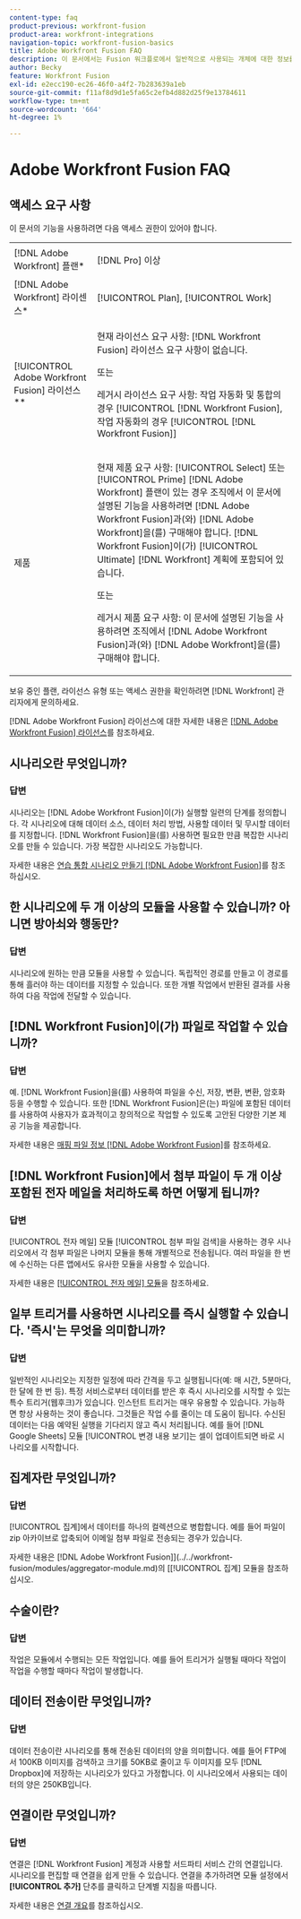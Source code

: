 ```yaml
---
content-type: faq
product-previous: workfront-fusion
product-area: workfront-integrations
navigation-topic: workfront-fusion-basics
title: Adobe Workfront Fusion FAQ
description: 이 문서에서는 Fusion 워크플로에서 일반적으로 사용되는 개체에 대한 정보를 포함하여  [!DNL Adobe Workfront Fusion]과(와) 관련된 일반적인 질문에 대해 설명합니다
author: Becky
feature: Workfront Fusion
exl-id: e2ecc190-ec26-46f0-a4f2-7b283639a1eb
source-git-commit: f11af8d9d1e5fa65c2efb4d882d25f9e13784611
workflow-type: tm+mt
source-wordcount: '664'
ht-degree: 1%

---
```


# Adobe Workfront Fusion FAQ

## 액세스 요구 사항

이 문서의 기능을 사용하려면 다음 액세스 권한이 있어야 합니다.

<table style="table-layout:auto"> 
 <col> 
 <col> 
 <tbody> 
  <tr> 
    <td role="rowheader">[!DNL Adobe Workfront] 플랜*</td> 
   <td> <p>[!DNL Pro] 이상</p> </td> 
  </tr> 
  <tr data-mc-conditions=""> 
   <td role="rowheader">[!DNL Adobe Workfront] 라이센스*</td> 
   <td> <p>[!UICONTROL Plan], [!UICONTROL Work]</p> </td> 
  </tr> 
  <tr> 
   <td role="rowheader">[!UICONTROL Adobe Workfront Fusion] 라이선스**</td> 
   <td>
   <p>현재 라이선스 요구 사항: [!DNL Workfront Fusion] 라이선스 요구 사항이 없습니다.</p>
   <p>또는</p>
   <p>레거시 라이선스 요구 사항: 작업 자동화 및 통합의 경우 [!UICONTROL [!DNL Workfront Fusion], 작업 자동화의 경우 [!UICONTROL [!DNL Workfront Fusion]]</p>
   </td> 
  </tr> 
  <tr> 
   <td role="rowheader">제품</td> 
   <td>
   <p>현재 제품 요구 사항: [!UICONTROL Select] 또는 [!UICONTROL Prime] [!DNL Adobe Workfront] 플랜이 있는 경우 조직에서 이 문서에 설명된 기능을 사용하려면 [!DNL Adobe Workfront Fusion]과(와) [!DNL Adobe Workfront]을(를) 구매해야 합니다. [!DNL Workfront Fusion]이(가) [!UICONTROL Ultimate] [!DNL Workfront] 계획에 포함되어 있습니다.</p>
   <p>또는</p>
   <p>레거시 제품 요구 사항: 이 문서에 설명된 기능을 사용하려면 조직에서 [!DNL Adobe Workfront Fusion]과(와) [!DNL Adobe Workfront]을(를) 구매해야 합니다.</p>
   </td> 
  </tr> 
 </tbody> 
</table>

보유 중인 플랜, 라이선스 유형 또는 액세스 권한을 확인하려면 [!DNL Workfront] 관리자에게 문의하세요.

[!DNL Adobe Workfront Fusion] 라이선스에 대한 자세한 내용은 [[!DNL Adobe Workfront Fusion] 라이선스](../../workfront-fusion/get-started/license-automation-vs-integration.md)를 참조하세요.

## 시나리오란 무엇입니까?

### 답변

시나리오는 [!DNL Adobe Workfront Fusion]이(가) 실행할 일련의 단계를 정의합니다. 각 시나리오에 대해 데이터 소스, 데이터 처리 방법, 사용할 데이터 및 무시할 데이터를 지정합니다. [!DNL Workfront Fusion]을(를) 사용하면 필요한 만큼 복잡한 시나리오를 만들 수 있습니다. 가장 복잡한 시나리오도 가능합니다.

자세한 내용은 [연습 통합 시나리오 만들기 [!DNL Adobe Workfront Fusion]](../../workfront-fusion/get-started/create-a-practice-scenario.md)를 참조하십시오.

## 한 시나리오에 두 개 이상의 모듈을 사용할 수 있습니까? 아니면 방아쇠와 행동만?

### 답변

시나리오에 원하는 만큼 모듈을 사용할 수 있습니다. 독립적인 경로를 만들고 이 경로를 통해 흘러야 하는 데이터를 지정할 수 있습니다. 또한 개별 작업에서 반환된 결과를 사용하여 다음 작업에 전달할 수 있습니다.

## [!DNL Workfront Fusion]이(가) 파일로 작업할 수 있습니까?

### 답변

예. [!DNL Workfront Fusion]을(를) 사용하여 파일을 수신, 저장, 변환, 변환, 암호화 등을 수행할 수 있습니다. 또한 [!DNL Workfront Fusion]은(는) 파일에 포함된 데이터를 사용하여 사용자가 효과적이고 창의적으로 작업할 수 있도록 고안된 다양한 기본 제공 기능을 제공합니다.

자세한 내용은 [매핑 파일 정보 [!DNL Adobe Workfront Fusion]](../../workfront-fusion/mapping/about-mapping-files.md)를 참조하세요.

## [!DNL Workfront Fusion]에서 첨부 파일이 두 개 이상 포함된 전자 메일을 처리하도록 하면 어떻게 됩니까?

### 답변

[!UICONTROL 전자 메일] 모듈 [!UICONTROL 첨부 파일 검색]을 사용하는 경우 시나리오에서 각 첨부 파일은 나머지 모듈을 통해 개별적으로 전송됩니다. 여러 파일을 한 번에 수신하는 다른 앱에서도 유사한 모듈을 사용할 수 있습니다.

자세한 내용은 [[!UICONTROL 전자 메일] 모듈](../../workfront-fusion/apps-and-their-modules/email-modules.md)을 참조하세요.

## 일부 트리거를 사용하면 시나리오를 즉시 실행할 수 있습니다. &#39;즉시&#39;는 무엇을 의미합니까?

### 답변

일반적인 시나리오는 지정한 일정에 따라 간격을 두고 실행됩니다(예: 매 시간, 5분마다, 한 달에 한 번 등). 특정 서비스로부터 데이터를 받은 후 즉시 시나리오를 시작할 수 있는 특수 트리거(웹후크)가 있습니다. 인스턴트 트리거는 매우 유용할 수 있습니다. 가능하면 항상 사용하는 것이 좋습니다. 그것들은 작업 수를 줄이는 데 도움이 됩니다. 수신된 데이터는 다음 예약된 실행을 기다리지 않고 즉시 처리됩니다. 예를 들어 [!DNL Google Sheets] 모듈 [!UICONTROL 변경 내용 보기]는 셀이 업데이트되면 바로 시나리오를 시작합니다.

## 집계자란 무엇입니까?

### 답변

[!UICONTROL 집계]에서 데이터를 하나의 컬렉션으로 병합합니다. 예를 들어 파일이 zip 아카이브로 압축되어 이메일 첨부 파일로 전송되는 경우가 있습니다.

자세한 내용은  [!DNL Adobe Workfront Fusion]](../../workfront-fusion/modules/aggregator-module.md)의 [[!UICONTROL 집계] 모듈을 참조하십시오.

## 수술이란?

### 답변

작업은 모듈에서 수행되는 모든 작업입니다. 예를 들어 트리거가 실행될 때마다 작업이 작업을 수행할 때마다 작업이 발생합니다.

## 데이터 전송이란 무엇입니까?

### 답변

데이터 전송이란 시나리오를 통해 전송된 데이터의 양을 의미합니다. 예를 들어 FTP에서 100KB 이미지를 검색하고 크기를 50KB로 줄이고 두 이미지를 모두 [!DNL Dropbox]에 저장하는 시나리오가 있다고 가정합니다. 이 시나리오에서 사용되는 데이터의 양은 250KB입니다.

## 연결이란 무엇입니까?

### 답변

연결은 [!DNL Workfront Fusion] 계정과 사용할 서드파티 서비스 간의 연결입니다. 시나리오를 편집할 때 연결을 쉽게 만들 수 있습니다. 연결을 추가하려면 모듈 설정에서 **[!UICONTROL 추가]** 단추를 클릭하고 단계별 지침을 따릅니다.

자세한 내용은 [연결 개요](../../workfront-fusion/connections/about-connecting-wf-fusion-to-app-or-service.md)를 참조하십시오.
